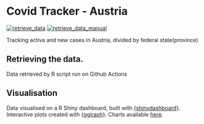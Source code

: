 # Covid Tracker - Austria

[![retrieve_data](https://github.com/carlosyanez/covid_austria_tracker/actions/workflows/retriever.yml/badge.svg)](https://github.com/carlosyanez/covid_austria_tracker/actions/workflows/retriever.yml) [![retrieve_data_manual](https://github.com/carlosyanez/covid_austria_tracker/actions/workflows/retriever_manual.yml/badge.svg)](https://github.com/carlosyanez/covid_austria_tracker/actions/workflows/retriever_manual.yml)

Tracking active and new cases in Austria, divided by federal state(province)

## Retrieving the data.

Data retrieved by R script run on Github Actions


## Visualisation
Data visualised on a R Shiny dashboard, built with [{shinydashboard}](https://rstudio.github.io/shinydashboard/). Interactive plots created with [{ggiraph}](https://davidgohel.github.io/ggiraph/).
Charts available [here](https://carlosyanezs.shinyapps.io/Covid_in_Austria/).
